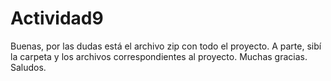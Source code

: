 # Actividad9
Buenas, por las dudas está el archivo zip con todo el proyecto. A parte, sibí la carpeta y los archivos correspondientes al proyecto.
Muchas gracias.
Saludos.
